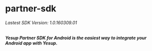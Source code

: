 # partner-sdk
###### Lastest SDK Version: 1.0.160309.01
##### Yesup Partner SDK for Android is the easiest way to integrate your Android app with Yesup.
